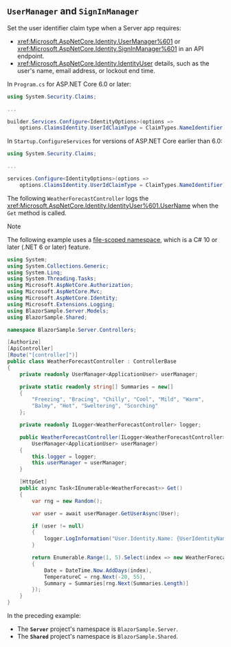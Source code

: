 ## `UserManager` and `SignInManager`

Set the user identifier claim type when a Server app requires:

* <xref:Microsoft.AspNetCore.Identity.UserManager%601> or <xref:Microsoft.AspNetCore.Identity.SignInManager%601> in an API endpoint.
* <xref:Microsoft.AspNetCore.Identity.IdentityUser> details, such as the user's name, email address, or lockout end time.

In `Program.cs` for ASP.NET Core 6.0 or later:

```csharp
using System.Security.Claims;

...

builder.Services.Configure<IdentityOptions>(options => 
    options.ClaimsIdentity.UserIdClaimType = ClaimTypes.NameIdentifier);
```

In `Startup.ConfigureServices` for versions of ASP.NET Core earlier than 6.0:

```csharp
using System.Security.Claims;

...

services.Configure<IdentityOptions>(options => 
    options.ClaimsIdentity.UserIdClaimType = ClaimTypes.NameIdentifier);
```

The following `WeatherForecastController` logs the <xref:Microsoft.AspNetCore.Identity.IdentityUser%601.UserName> when the `Get` method is called.

> [!NOTE]
> The following example uses a [file-scoped namespace](/dotnet/csharp/language-reference/keywords/namespace), which is a C# 10 or later (.NET 6 or later) feature.

```csharp
using System;
using System.Collections.Generic;
using System.Linq;
using System.Threading.Tasks;
using Microsoft.AspNetCore.Authorization;
using Microsoft.AspNetCore.Mvc;
using Microsoft.AspNetCore.Identity;
using Microsoft.Extensions.Logging;
using BlazorSample.Server.Models;
using BlazorSample.Shared;

namespace BlazorSample.Server.Controllers;

[Authorize]
[ApiController]
[Route("[controller]")]
public class WeatherForecastController : ControllerBase
{
    private readonly UserManager<ApplicationUser> userManager;

    private static readonly string[] Summaries = new[]
    {
        "Freezing", "Bracing", "Chilly", "Cool", "Mild", "Warm", 
        "Balmy", "Hot", "Sweltering", "Scorching"
    };

    private readonly ILogger<WeatherForecastController> logger;

    public WeatherForecastController(ILogger<WeatherForecastController> logger, 
        UserManager<ApplicationUser> userManager)
    {
        this.logger = logger;
        this.userManager = userManager;
    }

    [HttpGet]
    public async Task<IEnumerable<WeatherForecast>> Get()
    {
        var rng = new Random();

        var user = await userManager.GetUserAsync(User);

        if (user != null)
        {
            logger.LogInformation("User.Identity.Name: {UserIdentityName}", user.UserName);
        }

        return Enumerable.Range(1, 5).Select(index => new WeatherForecast
        {
            Date = DateTime.Now.AddDays(index),
            TemperatureC = rng.Next(-20, 55),
            Summary = Summaries[rng.Next(Summaries.Length)]
        });
    }
}
```

In the preceding example:

* The **`Server`** project's namespace is `BlazorSample.Server`.
* The **`Shared`** project's namespace is `BlazorSample.Shared`.

